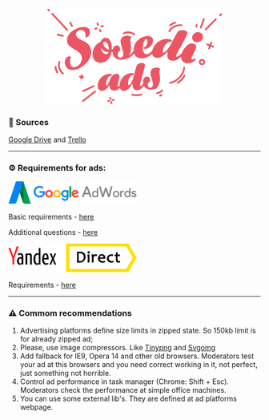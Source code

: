 
<p align="center">
  <img width="350" src="https://raw.githubusercontent.com/mighty-vision/sosedigames-ads/master/readme-img/sosedi-ads.png?token=AOaORY-uo2NhSHnswHvSZO9NQyw_8fs7ks5bMptAwA%3D%3D">
</p>


### 💾 Sources

[Google Drive](https://drive.google.com/drive/folders/1YC5gbciWWqUdbPTS1emcJ0GQVkfJ0tjo) and [Trello](https://trello.com/b/6Og3X8Vu/sg-analysis-and-design)

---

### ⚙️ Requirements for ads:

<img width="256" title="Google AdWords" src="https://raw.githubusercontent.com/mighty-vision/sosedigames-ads/master/readme-img/Google_AdWords.png?token=AOaORQvVZvld1bOa82swfjg7sg_pg6kmks5bMptswA%3D%3D">


Basic requirements - [here](https://support.google.com/adwords/answer/1722096?hl=en#HTML5)

Additional questions - [here](https://support.google.com/adwords/answer/6335679?hl=en&ref_topic=3121943)


<img width="256" title="Yandex.Direct" src="https://raw.githubusercontent.com/mighty-vision/sosedigames-ads/master/readme-img/YandexDirect.png?token=AOaORczZNmHcMkzQz-YD0762l5VwUhKlks5bMptjwA%3D%3D">

Requirements - [here](https://yandex.com/adv/requirements/html5)

---

### ⚠️ Commom recommendations

1. Advertising platforms define size limits in zipped state. So 150kb limit is for already zipped ad;
2. Please, use image compressors. Like [Tinypng](http://tinypng.com) and [Svgomg](https://jakearchibald.github.io/svgomg/)
3. Add fallback for IE9, Opera 14 and other old browsers. Moderators test your ad at this browsers and you need correct working in it, not perfect, just something not horrible.
4. Control ad performance in task manager (Chrome: Shift + Esc). Moderators check the performance at simple office machines.
5. You can use some external lib's. They are defined at ad platforms webpage.
